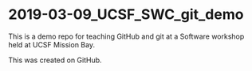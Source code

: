 # 2019-03-09_UCSF_SWC_git_demo

This is a demo repo for teaching GitHub and git at a Software workshop held at UCSF Mission Bay.

This was created on GitHub.
